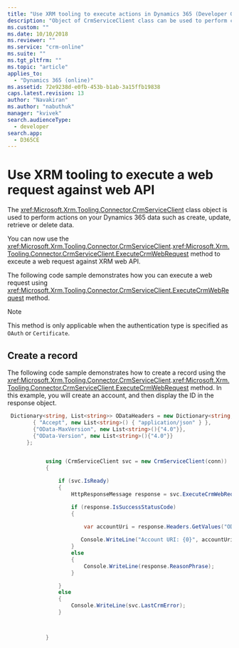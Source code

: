 ```yaml
---
title: "Use XRM tooling to execute actions in Dynamics 365 (Developer Guide for Dynamics 365 Customer Engagement) | MicrosoftDocs"
description: "Object of CrmServiceClient class can be used to perform create, retrieve, update and delete operations on Dynamics 365 data"
ms.custom: ""
ms.date: 10/10/2018
ms.reviewer: ""
ms.service: "crm-online"
ms.suite: ""
ms.tgt_pltfrm: ""
ms.topic: "article"
applies_to: 
  - "Dynamics 365 (online)"
ms.assetid: 72e9238d-e0fb-453b-b1ab-3a15ffb19838
caps.latest.revision: 13
author: "Navakiran"
ms.author: "nabuthuk"
manager: "kvivek"
search.audienceType: 
  - developer
search.app: 
  - D365CE
---
```

# Use XRM tooling to execute a web request against web API

The <xref:Microsoft.Xrm.Tooling.Connector.CrmServiceClient> class object is used to perform actions on your Dynamics 365 data such as create, update, retrieve or delete data.

You can now use the <xref:Microsoft.Xrm.Tooling.Connector.CrmServiceClient>.<xref:Microsoft.Xrm.Tooling.Connector.CrmServiceClient.ExecuteCrmWebRequest> method to exceute a web request against XRM web API.

The following code sample demonstrates how you can execute a web request using <xref:Microsoft.Xrm.Tooling.Connector.CrmServiceClient.ExecuteCrmWebRequest> method. 

>[!NOTE]
> This method is only applicable when the authentication type is specified as `OAuth` or `Certificate`.

## Create a record
The following code sample demonstrates how to create a record using the <xref:Microsoft.Xrm.Tooling.Connector.CrmServiceClient>.<xref:Microsoft.Xrm.Tooling.Connector.CrmServiceClient.ExecuteCrmWebRequest> method. In this example, you will create an account, and then display the ID in the response object.  

```csharp
 Dictionary<string, List<string>> ODataHeaders = new Dictionary<string, List<string>>() {
        { "Accept", new List<string>() { "application/json" } },
        {"OData-MaxVersion", new List<string>(){"4.0"}},
        {"OData-Version", new List<string>(){"4.0"}}
      };


            using (CrmServiceClient svc = new CrmServiceClient(conn))
            {

                if (svc.IsReady)
                {
                    HttpResponseMessage response = svc.ExecuteCrmWebRequest(HttpMethod.Get, "accounts?$select=name", "{ \"name\":\"Test Account\"}", ODataHeaders, "application/json");

                    if (response.IsSuccessStatusCode)
                    {
                        
                        var accountUri = response.Headers.GetValues("OData-EntityId").FirstOrDefault();

                       Console.WriteLine("Account URI: {0}", accountUri);
                    }
                    else
                    {
                        Console.WriteLine(response.ReasonPhrase);
                    }

                }
                else
                {
                    Console.WriteLine(svc.LastCrmError);
                }



            }
```

